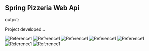 ## Spring Pizzeria Web Api
output:

 Project developed... <!--using Java Spring Boot to manage pizzas, ingredients, reviews, and special offers with full CRUD operations. It utilizes Java Beans and JPA Query Methods, including custom optimized queries for advanced filtering based on pizza name, ingredients, and dietary preferences (e.g., gluten-free, vegetarian, halal) through an intuitive form interface. The application supports One-to-Many and Many-to-Many relationships for efficient data management. The user interface is designed with Thymeleaf, leveraging modular fragments for maintainability. Data is pre-populated using seeder classes powered by DataFaker. The project follows the MVC architectural pattern and employs Maven for dependency management 🛰️. -->

![Reference1](./readmefiles/relationsIndex.png)
![Reference1](./readmefiles/relationsPizzasIndex.png)
![Reference1](./readmefiles/relationsPizzasCreate.png)
![Reference1](./readmefiles/relationsPizzasCreate2.png)
![Reference1](./readmefiles/relationsPizzasShow.png)
![Reference1](./readmefiles/relationsIngredientsIndex.png)
![Reference1](./readmefiles/relationsIngredientsShow.png)